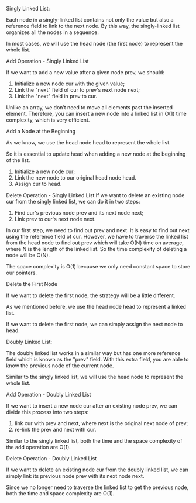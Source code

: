 Singly Linked List:

Each node in a singly-linked list contains not only the value but also a reference field to link to the next node. By this way, the singly-linked list organizes all the nodes in a sequence.

In most cases, we will use the head node (the first node) to represent the whole list.

Add Operation - Singly Linked List

If we want to add a new value after a given node prev, we should:
1. Initialize a new node cur with the given value;
2. Link the "next" field of cur to prev's next node next;
3. Link the "next" field in prev to cur.

Unlike an array, we don’t need to move all elements past the inserted element. Therefore, you can insert a new node into a linked list in O(1) time complexity, which is very efficient.

Add a Node at the Beginning

As we know, we use the head node head to represent the whole list.

So it is essential to update head when adding a new node at the beginning of the list.
1. Initialize a new node cur;
2. Link the new node to our original head node head.
3. Assign cur to head.

Delete Operation - Singly Linked List
If we want to delete an existing node cur from the singly linked list, we can do it in two steps:
1. Find cur's previous node prev and its next node next;
2. Link prev to cur's next node next.

In our first step, we need to find out prev and next. It is easy to find out next using the reference field of cur. However, we have to traverse the linked list from the head node to find out prev which will take O(N) time on average, where N is the length of the linked list. So the time complexity of deleting a node will be O(N).

The space complexity is O(1) because we only need constant space to store our pointers.

Delete the First Node

If we want to delete the first node, the strategy will be a little different.

As we mentioned before, we use the head node head to represent a linked list.

If we want to delete the first node, we can simply assign the next node to head.

Doubly Linked List:

The doubly linked list works in a similar way but has one more reference field which is known as the "prev" field. With this extra field, you are able to know the previous node of the current node.

Similar to the singly linked list, we will use the head node to represent the whole list.

Add Operation - Doubly Linked List

If we want to insert a new node cur after an existing node prev, we can divide this process into two steps:
1. link cur with prev and next, where next is the original next node of prev;
2. re-link the prev and next with cur.

Similar to the singly linked list, both the time and the space complexity of the add operation are O(1).

Delete Operation - Doubly Linked List

If we want to delete an existing node cur from the doubly linked list, we can simply link its previous node prev with its next node next.

Since we no longer need to traverse the linked list to get the previous node, both the time and space complexity are O(1).
